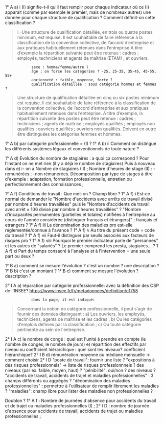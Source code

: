 1°  A   a)  i   (I) signifie-t-il qu'il faut remplir pour chaque indicateur où ce (I) apparait (comme par exemple le premier, mais de nombreux autres) une donnée pour chaque structure de qualification ? Comment définit-on cette classification ?

> I.-Une structure de qualification détaillée, en trois ou quatre postes minimum, est requise. 
> Il est souhaitable de faire référence à la classification de la convention collective, de l’accord d’entreprise et aux pratiques habituellement retenues dans l’entreprise
> A titre d’exemple la répartition suivante peut être retenue : cadres ; employés, techniciens et agents de maîtrise (ETAM) ; et ouvriers.

                sexe : homme/femme/autre ?
                âge : on force les catégories ? -25, 25-35, 35-45, 45-55, 55+
                ancienneté : faible, moyenne, forte ?
                qualification détaillée : sous catégorie hommes et femmes ?

> Une structure de qualification détaillée en cinq ou six postes minimum est requise. Il est souhaitable de faire référence à la classification de la convention collective, de l’accord d’entreprise et aux pratiques habituellement retenues dans l’entreprise.
> A titre d’exemple, la répartition suivante des postes peut être retenue : cadres ; techniciens ; agents de maîtrise ; employés qualifiés ; employés non qualifiés ; ouvriers qualifiés ; ouvriers non qualifiés. Doivent en outre être distinguées les catégories femmes et hommes.

1°  A   b)  par catégorie professionnelle = (I) ?
1°  A   b)   ii  Comment on distingue les différents systèmes légaux et conventionnels de toute nature ?

1°  A   d)  Evolution du nombre de stagiaires : a quoi ça correspond ? Pour l'instant on ne met rien (il y a déjà le nombre de stagiaires)
Puis à nouveau dans e) i- on a
Nombre de stagiaires (II) ;
Nombre d'heures de stage (II) :
-rémunérées ;
-non rémunérées.
Décomposition par type de stages à titre d'exemple : adaptation, formation professionnelle, entretien ou perfectionnement des connaissances ;

1°  A   f)  Conditions de travail : Que met-on ? Champ libre ?
1°  A   f)  i   Est-ce normal de demander le "Nombre d'accidents avec arrêts de travail divisé par nombre d'heures travaillées" puis le "Nombre d'accidents de travail avec arrêt × 106 divisé par nombre d'heures travaillées" ?
                "Nombre d'incapacités permanentes (partielles et totales) notifiées à l'entreprise au cours de l'année considérée (distinguer français et étrangers)" : français et etrangers ?
1°  A   f)  iii La dénomination des maladies pro est-elle réglementée/connue à l'avance ?
1°  A   f)  v   Au titre du présent code = code du travail ?
1°  A   f)  vii Faut-il distinguer par seuils associés aux facteurs de risques pro ?
1°  A   f)  viii Pourquoi le premier indicateur parle de "personnes" et les autres de "salariés" ? Le premier comprend les presta, stagiaires... ? 
1   A   f)  xi Part du temps consacré à l'analyse et à l'intervention = une seule part ou deux ?

1°  B   a)  comment se mesure l'évolution ? c'est un nombre ? une description ?
1°  B   b)  c'est un montant ?
1°  B   c)  comment se mesure l'évolution ? description ?

2°  I   A   a)  réparation par catégorie professionnelle: avec la définition des CSP de l'INSEE?
                https://www.insee.fr/fr/metadonnees/definition/c1758

                dans la page, il est indiqué:
> Concernant la notion de catégorie professionnelle, il peut s'agir de fournir des données distinguant :
> a) Les ouvriers, les employés, techniciens, agents de maîtrise et les cadres ;
> b) Ou les catégories d'emplois définies par la classification ;
> c) Ou toute catégorie pertinente au sein de l'entreprise.

2°  I   A   c) le nombre de congé : quel est l'unité à prendre en compte (le nombre de congés, le nombre de jours)
            e) répartition des effectifs  par niveau ou coefficient hiérarchique : quel sont les niveaux? coefficient hiérarchique?
2°  I   B   d) rémunération moyenne ou médiane mensuelle -> comment choisir
2°  I   D   "poste de travail": fournir une liste ?
            "expositions à des risques professionnels" -> liste de risques professionnnels ? des niveaux (par ex. faible, moyen, haut) ?
            "pénibilité": oui/non ? des niveaux ?
            "accidents de travail, accidents de trajet et maladies professionnelles" : 3 champs différents ou aggrégés ?
            "dénomination des maladies professionnelles" : permettre à l'utilisateur de remplir librement les maladies ?
            "maladies": champ libre pour lister des maladies non professionnelles ?


Doublon ?
1° A f : Nombre de journées d'absence pour accidents du travail et de trajet ou maladies professionnelles (I) ;
2° I D : nombre de journée d'absence pour accidents de travail, accidents de trajet ou maladies professionnelles ;